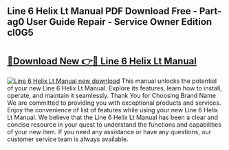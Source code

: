 ## Line 6 Helix Lt Manual PDF Download Free - Part-ag0 User Guide Repair - Service Owner Edition cl0G5

# <h2><a href="http://bc31944.oget.top/?id=Line+6+Helix+Lt+Manual">🔗Download New 👉🔴 Line 6 Helix Lt Manual</a></h2>

[![Line 6 Helix Lt Manual new download](https://i.imgur.com/5g1atiW.png)](http://bc31944.oget.top/?id=Line+6+Helix+Lt+Manual)
This manual unlocks the potential of your new Line 6 Helix Lt Manual. Explore its features, learn how to install, operate, and maintain it seamlessly. Thank You for Choosing Brand Name We are committed to providing you with exceptional products and services. Enjoy the convenience of list of features while using your new Line 6 Helix Lt Manual. We believe that the Line 6 Helix Lt Manual has been a clear and concise resource in your quest to understand the functions and capabilities of your new item. If you need any assistance or have any questions, our customer service team is always available.
